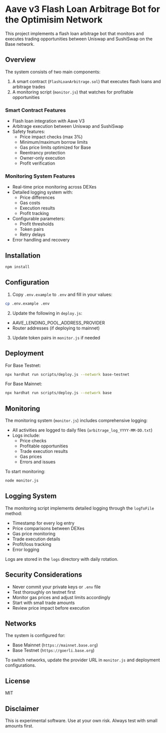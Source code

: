 # Aave v3 Flash Loan Arbitrage Bot for the Optimisim Network

This project implements a flash loan arbitrage bot that monitors and executes trading opportunities between Uniswap and SushiSwap on the Base network.

## Overview

The system consists of two main components:
1. A smart contract (`FlashLoanArbitrage.sol`) that executes flash loans and arbitrage trades
2. A monitoring script (`monitor.js`) that watches for profitable opportunities

### Smart Contract Features

- Flash loan integration with Aave V3
- Arbitrage execution between Uniswap and SushiSwap
- Safety features:
  - Price impact checks (max 3%)
  - Minimum/maximum borrow limits
  - Gas price limits optimized for Base
  - Reentrancy protection
  - Owner-only execution
  - Profit verification

### Monitoring System Features

- Real-time price monitoring across DEXes
- Detailed logging system with:
  - Price differences
  - Gas costs
  - Execution results
  - Profit tracking
- Configurable parameters:
  - Profit thresholds
  - Token pairs
  - Retry delays
- Error handling and recovery

## Installation

```bash
npm install
```

## Configuration

1. Copy `.env.example` to `.env` and fill in your values:
```bash
cp .env.example .env
```

2. Update the following in `deploy.js`:
- AAVE_LENDING_POOL_ADDRESS_PROVIDER
- Router addresses (if deploying to mainnet)

3. Update token pairs in `monitor.js` if needed

## Deployment

For Base Testnet:
```bash
npx hardhat run scripts/deploy.js --network base-testnet
```

For Base Mainnet:
```bash
npx hardhat run scripts/deploy.js --network base
```

## Monitoring

The monitoring system (`monitor.js`) includes comprehensive logging:

- All activities are logged to daily files (`arbitrage_log_YYYY-MM-DD.txt`)
- Logs include:
  - Price checks
  - Profitable opportunities
  - Trade execution results
  - Gas prices
  - Errors and issues

To start monitoring:
```bash
node monitor.js
```

## Logging System

The monitoring script implements detailed logging through the `logToFile` method:

- Timestamp for every log entry
- Price comparisons between DEXes
- Gas price monitoring
- Trade execution details
- Profit/loss tracking
- Error logging

Logs are stored in the `logs` directory with daily rotation.

## Security Considerations

- Never commit your private keys or `.env` file
- Test thoroughly on testnet first
- Monitor gas prices and adjust limits accordingly
- Start with small trade amounts
- Review price impact before execution

## Networks

The system is configured for:
- Base Mainnet (`https://mainnet.base.org`)
- Base Testnet (`https://goerli.base.org`)

To switch networks, update the provider URL in `monitor.js` and deployment configurations.

## License

MIT

## Disclaimer

This is experimental software. Use at your own risk. Always test with small amounts first.

